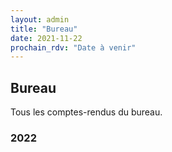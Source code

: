 ```yaml
---
layout: admin
title: "Bureau"
date: 2021-11-22
prochain_rdv: "Date à venir"
---
```

## Bureau

Tous les comptes-rendus du bureau.

### 2022